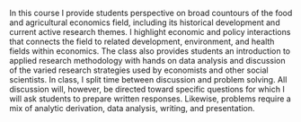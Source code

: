 In this course I provide students perspective on broad countours of the food
and agricultural economics field, including its historical development and
current active research themes. I highlight economic and policy interactions
that connects the field to related development, environment, and health fields
within economics. The class also provides students an introduction to applied
research methodology with hands on data analysis and discussion of the varied
research strategies used by economists and other social scientists. In class, I
split time between discussion and problem solving. All discussion will,
however, be directed toward specific questions for which I will ask students to
prepare written responses. Likewise, problems require a mix of analytic
derivation, data analysis, writing, and presentation.